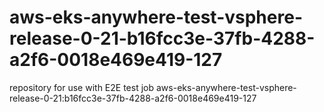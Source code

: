 # aws-eks-anywhere-test-vsphere-release-0-21-b16fcc3e-37fb-4288-a2f6-0018e469e419-127
repository for use with E2E test job aws-eks-anywhere-test-vsphere-release-0-21:b16fcc3e-37fb-4288-a2f6-0018e469e419-127
